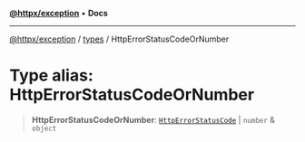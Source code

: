 [**@httpx/exception**](../../README.md) • **Docs**

---

[@httpx/exception](../../README.md) / [types](../README.md) / HttpErrorStatusCodeOrNumber

# Type alias: HttpErrorStatusCodeOrNumber

> **HttpErrorStatusCodeOrNumber**: [`HttpErrorStatusCode`](HttpErrorStatusCode.md) \| `number` & `object`
